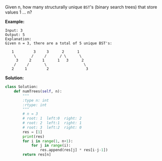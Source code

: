 Given n, how many structurally unique `BST`'s (binary search trees) that store values 1 ... n?

**Example:**
```
Input: 3
Output: 5
Explanation:
Given n = 3, there are a total of 5 unique BST's:

   1         3     3      2      1
    \       /     /      / \      \
     3     2     1      1   3      2
    /     /       \                 \
   2     1         2                 3
```
**Solution:**
```python
class Solution:
    def numTrees(self, n):
        """
        :type n: int
        :rtype: int
        """
        # n = 3
        # root: 1  left:0  right: 2
        # root: 2  left:1  right: 1
        # root: 3  left:2  right: 0
        res = [1]
        print(res)
        for i in range(1, n+1):
            for j in range(i):
                res.append(res[j] * res[i-j-1])
        return res[n]
        
```
